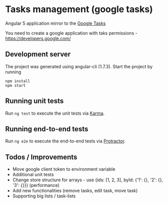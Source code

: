 # Tasks management (google tasks)

Angular 5 application mirror to the [Google Tasks](https://mail.google.com/tasks/canvas)

You need to create a google application with taks permissions - https://developers.google.com/

## Development server

The project was generated using angular-cli (1.7.3). Start the project by running

```
npm install
npm start
```

## Running unit tests

Run `ng test` to execute the unit tests via [Karma](https://karma-runner.github.io).

## Running end-to-end tests

Run `ng e2e` to execute the end-to-end tests via [Protractor](http://www.protractortest.org/).

## Todos / Improvements

* Move google client token to environment variable
* Additional unit tests
* Change store structure for arrays - use {ids: [1, 2, 3], byId: {'1': {}, '2': {}, '3': {}}} (performance)
* Add new functionalities (remove tasks, edit task, move task)
* Supporting big lists / task-lists
